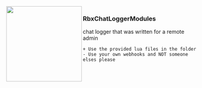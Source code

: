 <img align="left" height="200" src="https://tr.rbxcdn.com/673a243319fb40910378b6fcd01559c3/420/420/Model/Png"/>

### RbxChatLoggerModules
chat logger that was written for a remote admin

```dif
+ Use the provided lua files in the folder
- Use your own webhooks and NOT someone elses please
```
